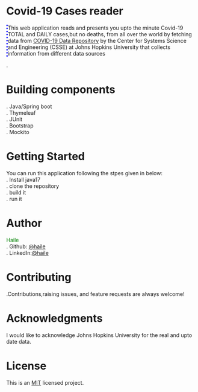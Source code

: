# Covid-19 Cases reader

<p style="border-left:4px dotted blue">This web application reads and presents you upto the minute Covid-19 TOTAL and DAILY cases,but no deaths, from all over the world by fetching data 
from <a href ="https://github.com/CSSEGISandData/COVID-19">COVID-19 Data Repository</a> by the Center for Systems Science and Engineering (CSSE) at Johns Hopkins University 
that collects information from different data sources</p>.
 
 # Building components 
   . Java/Spring boot</br>
   . Thymeleaf</br>
   . JUnit</br>
   . Bootstrap</br>
   . Mockito
  
 # Getting Started
You can run this application following the stpes given in below:</br>
   . Install java17 </br>
   . clone the repository  </br>
   . build it</br>
   . run it
 # Author 
 <span style="color: green">Haile</span></br>
 . Github: <a href="https://github.com/haile21">@haile</a></br>
 . LinkedIn:<a href="https://www.linkedin.com/in/haileweleslassie/">@haile</a>
# Contributing
.Contributions,raising issues, and feature requests are always welcome!
# Acknowledgments
I would like to acknowledge Johns Hopkins University for the real and upto date data.
# License
This is an <a href="https://github.com/haile21/Covid-19-Cases-reader/blob/master/LICENSE">MIT</a> licensed project.
